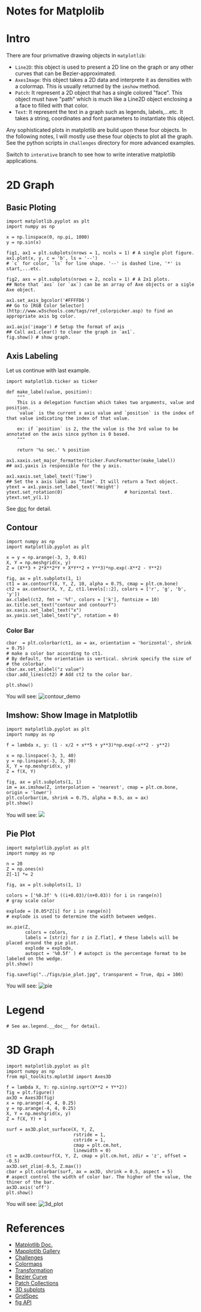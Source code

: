 # Notes for Matplolib

# Intro

There are four privmative drawing objects in `matplotlib`:

- `Line2D`: this object is used to present a 2D line on the graph or any other curves that can be Bezier-approximated.
- `AxesImage`: this object takes a 2D data and interprete it as densities with a colormap. This is usually returned by the `imshow` method.
- `Patch`: It represent a 2D object that has a single colored "face". This object must have "path" which is much like a Line2D object enclosing a a face to filled with that color.
- `Text`: It represent the text in a graph such as legends, labels,...etc. It takes a string, coordinates and font parameters to instantiate this object.

Any sophisticated plots in matplotlib are build upon these four objects. In the following notes, I will mostly use these four objects to plot all the graph. See the python scripts in `challenges` directory for more advanced examples.

Switch to `interative` branch to see how to write interative matplotlib applications.

# 2D Graph

## Basic Ploting

```{python}
import matplotlib.pyplot as plt
import numpy as np

x = np.linspace(0, np.pi, 1000)
y = np.sin(x)

fig1, ax1 = plt.subplots(nrows = 1, ncols = 1) # A single plot figure.
ax1.plot(x, y, c = 'b', ls = '--') 
# `c` for color, `ls` for line shape. '--' is dashed line, '*' is start,...etc.

fig2, axs = plt.subplots(nrows = 2, ncols = 1) # A 2x1 plots.
## Note that `axs` (or `ax`) can be an array of Axe objects or a sigle Axe object.

ax1.set_axis_bgcolor('#FFFFD6')
## Go to [RGB Color Selector](http://www.w3schools.com/tags/ref_colorpicker.asp) to find an appropriate axis bg color.

ax1.axis('image') # Setup the format of axis
## Call ax1.clear() to clear the graph in `ax1`.
fig.show() # show graph.
```

## Axis Labeling

Let us continue with last example.
```{python}
import matplotlib.ticker as ticker

def make_label(value, position):
    """
    This is a delegation function which takes two arguments, value and position.
    `value` is the current x axis value and `position` is the index of that value indicating the index of that value. 

    ex: if `position` is 2, the the value is the 3rd value to be annotated on the axis since python is 0 based.
    """

    return '%s sec.' % position

ax1.xaxis.set_major_formatter(ticker.FuncFormatter(make_label))
## ax1.yaxis is responsible for the y axis.

ax1.xaxis.set_label_text('Time')
## Set the x axis label as "Time". It will return a Text object.
ytext = ax1.yaxis.set_label_text('Height')
ytext.set_rotation(0)                       # horizontal text.
ytext.set_y(1.1)
```
See [doc](http://matplotlib.org/users/text_props.html) for detail.

## Contour

```{python}
import numpy as np
import matplotlib.pyplot as plt

x = y = np.arange(-3, 3, 0.01)
X, Y = np.meshgrid(x, y)
Z = (X**3 + 2*X**2*Y + X*Y**2 + Y**3)*np.exp(-X**2 - Y**2)

fig, ax = plt.subplots(1, 1)
ct1 = ax.contourf(X, Y, Z, 10, alpha = 0.75, cmap = plt.cm.bone)
ct2 = ax.contour(X, Y, Z, ct1.levels[::2], colors = ['r', 'g', 'b', 'y'])
ax.clabel(ct2, fmt = '%f', colors = ['k'], fontsize = 10)
ax.title.set_text("contour and contourf")
ax.xaxis.set_label_text("x")
ax.yaxis.set_label_text("y", rotation = 0)
```

### Color Bar

```{python}
cbar  = plt.colorbar(ct1, ax = ax, orientation = 'horizontal', shrink = 0.75) 
# make a color bar according to ct1.
# By default, the orientation is vertical. shrink specify the size of 
# the colorbar.
cbar.ax.set_xlabel("z value")
cbar.add_lines(ct2) # Add ct2 to the color bar.

plt.show()
```
You will see:
![contour_demo](figs/contour_demo.jpg)

## Imshow: Show Image in Matplotlib

```{python}
import matplotlib.pyplot as plt
import numpy as np

f = lambda x, y: (1 - x/2 + x**5 + y**3)*np.exp(-x**2 - y**2)

x = np.linspace(-3, 3, 40)
y = np.linspace(-3, 3, 30)
X, Y = np.meshgrid(x, y)
Z = f(X, Y)

fig, ax = plt.subplots(1, 1)
im = ax.imshow(Z, interpolation = 'nearest', cmap = plt.cm.bone, origin = 'lower')
plt.colorbar(im, shrink = 0.75, alpha = 0.5, ax = ax)
plt.show()
```

You will see:
![](figs/imshow.jpg)

## Pie Plot

```{python}
import matplotlib.pyplot as plt
import numpy as np

n = 20
Z = np.ones(n)
Z[-1] *= 2

fig, ax = plt.subplots(1, 1)

colors = ['%0.3f' % ((i+0.03)/(n+0.03)) for i in range(n)]
# gray scale color

explode = [0.05*Z[i] for i in range(n)]
# explode is used to determine the width between wedges.

ax.pie(Z, 
       colors = colors, 
       labels = [str(z) for z in Z.flat], # these labels will be placed around the pie plot.
       explode = explode,
       autopct = '%0.5f' ) # autopct is the percentage format to be labeled on the wedge. 
plt.show()

fig.savefig("../figs/pie_plot.jpg", transparent = True, dpi = 100)
```

You will see:
![pie](figs/pie_plot.jpg)

# Legend

```{python}
# See ax.legend.__doc__ for detail.
```

# 3D Graph

```{python}
import matplotlib.pyplot as plt
import numpy as np
from mpl_toolkits.mplot3d import Axes3D

f = lambda X, Y: np.sin(np.sqrt(X**2 + Y**2))
fig = plt.figure()
ax3D = Axes3D(fig)
x = np.arange(-4, 4, 0.25)
y = np.arange(-4, 4, 0.25)
X, Y = np.meshgrid(x, y)
Z = f(X, Y) + 1

surf = ax3D.plot_surface(X, Y, Z, 
                         rstride = 1, 
                         cstride = 1, 
                         cmap = plt.cm.hot,
                         linewidth = 0)
ct = ax3D.contourf(X, Y, Z, cmap = plt.cm.hot, zdir = 'z', offset = -0.5)
ax3D.set_zlim(-0.5, Z.max())
cbar = plt.colorbar(surf, ax = ax3D, shrink = 0.5, aspect = 5)
# aspect control the width of color bar. The higher of the value, the thiner of the bar.
ax3D.axis('off')
plt.show()
```

You will see:
![3d_plot](figs/3d_plot.jpg)


# References

- [Matplotlib Doc.](http://matplotlib.org/users/index.html)
- [Mapplotlib Gallery](http://matplotlib.org/gallery.html)
- [Challenges](http://www.labri.fr/perso/nrougier/teaching/matplotlib/#d-plots)
- [Colormaps](http://matplotlib.org/users/colormaps.html)
- [Transformation](http://matplotlib.org/users/transforms_tutorial.html)
- [Bezier Curve](https://en.wikipedia.org/wiki/B%C3%A9zier_curve)
- [Patch Collections](http://matplotlib.org/examples/api/patch_collection.html)
- [3D subplots](http://matplotlib.org/examples/mplot3d/mixed_subplots_demo.html)
- [GridSpec](http://matplotlib.org/users/gridspec.html)
- [fig API](http://matplotlib.org/api/figure_api.html)
